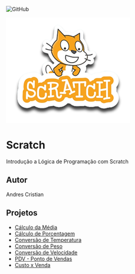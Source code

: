 ![GitHub](https://img.shields.io/github/license/andrescristian/Scratch?style=flat-square)

![Scratch](https://github.com/andrescristian/Scratch/blob/main/Assets/icons/scratch.png)

# Scratch
Introdução a Lógica de Programação com Scratch
## Autor
Andres Cristian
## Projetos
- [Cálculo da Média](https://scratch.mit.edu/projects/881964780/)
- [Cálculo de Porcentagem](https://scratch.mit.edu/projects/882634609/)
- [Conversão de Temperatura](https://scratch.mit.edu/projects/882607996/)
- [Conversão de Peso](https://scratch.mit.edu/projects/884622927/)
- [Conversão de Velocidade](https://scratch.mit.edu/projects/884617836/)
- [PDV - Ponto de Vendas](https://scratch.mit.edu/projects/883235661/)
- [Custo x Venda](https://scratch.mit.edu/projects/884649784/)
 
  

